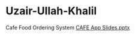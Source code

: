 # Uzair-Ullah-Khalil
Cafe Food Ordering System
[CAFE App Slides.pptx](https://github.com/UzairUllahKhalil/Uzair-Ullah-Khalil/files/9715540/CAFE.App.Slides.pptx)
